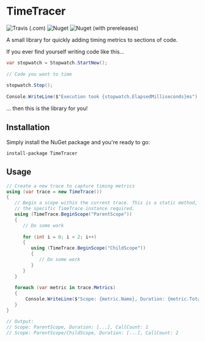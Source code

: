 # TimeTracer
![Travis (.com)](https://img.shields.io/travis/com/LykaiosNZ/TimeTracer/master) 
![Nuget](https://img.shields.io/nuget/v/TimeTracer) 
![Nuget (with prereleases)](https://img.shields.io/nuget/vpre/TimeTracer)

A small library for quickly adding timing metrics to sections of code.

If you ever find yourself writing code like this...

```csharp
var stopwatch = Stopwatch.StartNew();
		
// Code you want to time
		
stopwatch.Stop();
		
Console.WriteLine($"Execution took {stopwatch.ElapsedMilliseconds}ms");
```

... then this is the library for you!

## Installation
Simply install the NuGet package and you're ready to go:

`install-package TimeTracer`

## Usage
```csharp
// Create a new trace to capture timing metrics
using (var trace = new TimeTrace())
{
   // Begin a scope within the current trace. This is a static method, no reference to
   // the specific TimeTrace instance required.
   using (TimeTrace.BeginScope("ParentScope"))
   {
      // Do some work
      
      for (int i = 0; i < 2; i++)
      {
         using (TimeTrace.BeginScope("ChildScope"))
         {
            // Do some work
         }
      }
   }
   
   foreach (var metric in trace.Metrics)
   {
       Console.WriteLine($"Scope: {metric.Name}, Duration: {metric.TotalDuration}, CallCount: {metric.Count}");   
   }
}

// Output:
// Scope: ParentScope, Duration: [...], CallCount: 1
// Scope: ParentScope/ChildScope, Duration: [...], CallCount: 2
```
